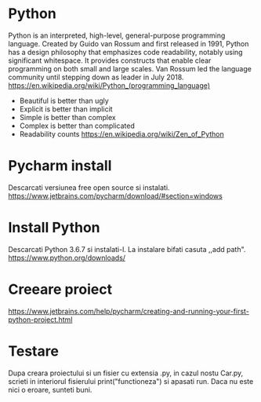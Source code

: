 
# Python

Python is an interpreted, high-level, general-purpose programming language. Created by Guido van Rossum and first released in 1991, Python has a design philosophy that emphasizes code readability, notably using significant whitespace. It provides constructs that enable clear programming on both small and large scales. Van Rossum led the language community until stepping down as leader in July 2018.
https://en.wikipedia.org/wiki/Python_(programming_language)


  - Beautiful is better than ugly
  - Explicit is better than implicit
  - Simple is better than complex
  - Complex is better than complicated
  - Readability counts
    https://en.wikipedia.org/wiki/Zen_of_Python

# Pycharm install
Descarcati versiunea free open source si instalati.
https://www.jetbrains.com/pycharm/download/#section=windows

# Install Python
Descarcati Python 3.6.7 si instalati-l. La instalare bifati casuta ,,add path".
https://www.python.org/downloads/

# Creeare proiect
https://www.jetbrains.com/help/pycharm/creating-and-running-your-first-python-project.html

# Testare
Dupa creara proiectului si un fisier cu extensia .py, in cazul nostu Car.py, scrieti in interiorul fisierului print("functioneza") si apasati run. Daca nu este nici o eroare, sunteti buni.


